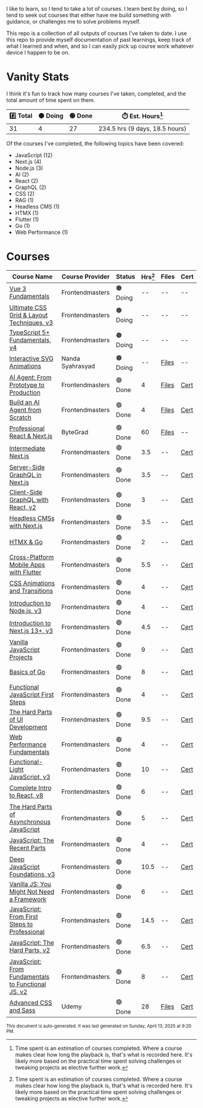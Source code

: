 I like to learn, so I tend to take a lot of courses. I learn best by doing, so I tend to seek out courses that either have me build something with guidance, or challenges me to solve problems myself.

This repo is a collection of all outputs of courses I've taken to date. I use this repo to provide myself documentation of past learnings, keep track of what I learned and when, and so I can easily pick up course work whatever device I happen to be on.

# Vanity Stats

I think it's fun to track how many courses I've taken, completed, and the total amount of time spent on them.

| #️⃣ Total           | 🟠 Doing          | 🟢 Done           | ⏱️ Est. Hours[^1]     |
| --------------- | -------------------- | ------------------- | --------------- |
| 31 | 4 | 27 | 234.5 hrs (9 days, 18.5 hours) |

Of the courses I've completed, the following topics have been covered:

* JavaScript (12)
* Next.js (4)
* Node.js (3)
* AI (2)
* React (2)
* GraphQL (2)
* CSS (2)
* RAG (1)
* Headless CMS (1)
* HTMX (1)
* Flutter (1)
* Go (1)
* Web Performance (1)

# Courses

| Course Name | Course Provider | Status | Hrs[^1] | Files | Cert |
| ----------- | --------------- | ------ | --------------- | ------ | ----------- |
| [Vue 3 Fundamentals](https://frontendmasters.com/courses/vue-fundamentals/) | Frontendmasters | 🟠 Doing | -- |  -- |  -- |
| [Ultimate CSS Grid &amp; Layout Techniques, v3](https://frontendmasters.com/courses/css-grid/) | Frontendmasters | 🟠 Doing | -- |  -- |  -- |
| [TypeScript 5+ Fundamentals, v4](https://frontendmasters.com/courses/typescript-v4/) | Frontendmasters | 🟠 Doing | -- |  -- |  -- |
| [Interactive SVG Animations](https://www.svg-animations.how/) | Nanda Syahrasyad | 🟠 Doing | -- | [Files](/nan.fyi/svg/)  |  -- |
| [AI Agent: From Prototype to Production](https://frontendmasters.com/courses/production-ai) | Frontendmasters | 🟢 Done | 4 | [Files](/frontendmasters/production-ai/)  | [Cert](https://static.frontendmasters.com/ud/c/f946fe8582/NKUwJieTvI/production-ai.pdf)  |
| [Build an AI Agent from Scratch](https://frontendmasters.com/courses/ai-agents) | Frontendmasters | 🟢 Done | 4 | [Files](/frontendmasters/ai-agents/)  | [Cert](https://static.frontendmasters.com/ud/c/f946fe8582/OPiNXQwKXT/ai-agents.pdf)  |
| [Professional React &amp; Next.js](https://bytegrad.com/courses/professional-react-nextjs) | ByteGrad | 🟢 Done | 60 | [Files](/bytegrad/professional-react-and-nextjs/)  |  -- |
| [Intermediate Next.js](https://frontendmasters.com/courses/intermediate-next-js/) | Frontendmasters | 🟢 Done | 3.5 |  -- | [Cert](https://static.frontendmasters.com/ud/c/f946fe8582/CyZKLbetbW/intermediate-next-js.pdf)  |
| [Server-Side GraphQL in Next.js](https://frontendmasters.com/courses/server-graphql-nextjs/) | Frontendmasters | 🟢 Done | 3.5 |  -- | [Cert](https://static.frontendmasters.com/ud/c/f946fe8582/ShAxUxzfyH/server-graphql-nextjs.pdf)  |
| [Client-Side GraphQL with React, v2](https://frontendmasters.com/courses/client-graphql-react-v2/) | Frontendmasters | 🟢 Done | 3 |  -- | [Cert](https://static.frontendmasters.com/ud/c/f946fe8582/FcgEJhEpNX/client-graphql-react-v2.pdf)  |
| [Headless CMSs with Next.js](https://frontendmasters.com/courses/headless-cms-nextjs/) | Frontendmasters | 🟢 Done | 3.5 |  -- | [Cert](https://static.frontendmasters.com/ud/c/f946fe8582/aAfDZytrXV/headless-cms-nextjs.pdf)  |
| [HTMX &amp; Go](https://frontendmasters.com/courses/htmx/) | Frontendmasters | 🟢 Done | 2 |  -- | [Cert](https://static.frontendmasters.com/ud/c/f946fe8582/TuDybwMUWj/htmx.pdf)  |
| [Cross-Platform Mobile Apps with Flutter](https://frontendmasters.com/courses/flutter/) | Frontendmasters | 🟢 Done | 5.5 |  -- | [Cert](https://static.frontendmasters.com/ud/c/f946fe8582/boSKcKQkpY/flutter.pdf)  |
| [CSS Animations and Transitions](https://frontendmasters.com/courses/css-animations/) | Frontendmasters | 🟢 Done | 4 |  -- | [Cert](https://static.frontendmasters.com/ud/c/f946fe8582/bVnJQHVenp/css-animations.pdf)  |
| [Introduction to Node.js, v3](https://frontendmasters.com/courses/node-js-v3/) | Frontendmasters | 🟢 Done | 4 |  -- | [Cert](https://static.frontendmasters.com/ud/c/f946fe8582/ehyaBEyiou/node-js-v3.pdf)  |
| [Introduction to Next.js 13+, v3](https://frontendmasters.com/courses/next-js-v3/) | Frontendmasters | 🟢 Done | 4.5 |  -- | [Cert](https://static.frontendmasters.com/ud/c/f946fe8582/IUcTZCIWvj/next-js-v3.pdf)  |
| [Vanilla JavaScript Projects](https://frontendmasters.com/courses/javascript-projects/) | Frontendmasters | 🟢 Done | 9 |  -- | [Cert](https://static.frontendmasters.com/ud/c/f946fe8582/kAOVCxrlvT/javascript-projects.pdf)  |
| [Basics of Go](https://frontendmasters.com/courses/go-basics/) | Frontendmasters | 🟢 Done | 8 |  -- | [Cert](https://static.frontendmasters.com/ud/c/f946fe8582/EBGnaPNfBj/go-basics.pdf)  |
| [Functional JavaScript First Steps](https://frontendmasters.com/courses/functional-first-steps/) | Frontendmasters | 🟢 Done | 4 |  -- | [Cert](https://static.frontendmasters.com/ud/c/f946fe8582/jIKTAxiZEg/functional-first-steps.pdf)  |
| [The Hard Parts of UI Development](https://frontendmasters.com/courses/hard-parts-ui-dev/) | Frontendmasters | 🟢 Done | 9.5 |  -- | [Cert](https://static.frontendmasters.com/ud/c/f946fe8582/DpFXiJTXXf/hard-parts-ui-dev.pdf)  |
| [Web Performance Fundamentals](https://frontendmasters.com/courses/web-perf/) | Frontendmasters | 🟢 Done | 4 |  -- | [Cert](https://static.frontendmasters.com/ud/c/f946fe8582/DDyjtRnlHY/web-perf.pdf)  |
| [Functional-Light JavaScript, v3](https://frontendmasters.com/courses/functional-javascript-v3/) | Frontendmasters | 🟢 Done | 10 |  -- | [Cert](https://static.frontendmasters.com/ud/c/f946fe8582/rQmLjQuRvc/functional-javascript-v3.pdf)  |
| [Complete Intro to React, v8](https://frontendmasters.com/courses/complete-react-v8/) | Frontendmasters | 🟢 Done | 6 |  -- | [Cert](https://static.frontendmasters.com/ud/c/f946fe8582/BoYXCMJijv/complete-react-v8.pdf)  |
| [The Hard Parts of Asynchronous JavaScript](https://frontendmasters.com/courses/javascript-new-hard-parts/) | Frontendmasters | 🟢 Done | 5 |  -- | [Cert](https://static.frontendmasters.com/ud/c/f946fe8582/mKwIKFRvDi/javascript-new-hard-parts.pdf)  |
| [JavaScript: The Recent Parts]() | Frontendmasters | 🟢 Done | 4 |  -- | [Cert](https://static.frontendmasters.com/ud/c/f946fe8582/IgKwlZvgwG/js-recent-parts.pdf)  |
| [Deep JavaScript Foundations, v3](https://frontendmasters.com/courses/deep-javascript-v3/) | Frontendmasters | 🟢 Done | 10.5 |  -- | [Cert](https://static.frontendmasters.com/ud/c/f946fe8582/OnFYbrRoyf/deep-javascript-v3.pdf)  |
| [Vanilla JS: You Might Not Need a Framework](https://frontendmasters.com/courses/vanilla-js-apps/) | Frontendmasters | 🟢 Done | 6 |  -- | [Cert](https://static.frontendmasters.com/ud/c/f946fe8582/wQwRoiyplO/vanilla-js-apps.pdf)  |
| [JavaScript: From First Steps to Professional](https://frontendmasters.com/courses/javascript-first-steps/) | Frontendmasters | 🟢 Done | 14.5 |  -- | [Cert](https://static.frontendmasters.com/ud/c/f946fe8582/FFUQWovrnh/javascript-first-steps.pdf)  |
| [JavaScript: The Hard Parts, v2](https://frontendmasters.com/courses/javascript-hard-parts-v2/) | Frontendmasters | 🟢 Done | 6.5 |  -- | [Cert](https://static.frontendmasters.com/ud/c/f946fe8582/fjjCYVxYTO/javascript-hard-parts-v2.pdf)  |
| [JavaScript: From Fundamentals to Functional JS, v2](https://frontendmasters.com/courses/archive/js-fundamentals-functional-v2/) | Frontendmasters | 🟢 Done | 8 |  -- | [Cert](https://static.frontendmasters.com/ud/c/f946fe8582/auBFpnJXxg/js-fundamentals-functional-v2.pdf)  |
| [Advanced CSS and Sass](https://www.udemy.com/course/advanced-css-and-sass/) | Udemy | 🟢 Done | 28 | [Files](/udemy/advanced-css/)  | [Cert](https://www.udemy.com/certificate/UC-e635f622-71ae-489a-a1d8-9d8040b1efa5/)  |

<sub>This document is auto-generated. It was last generated on Sunday, April 13, 2025 at 9:20 PM.</sub>

[^1]: Time spent is an estimation of courses completed. Where a course makes clear how long the playback is, that's what is recorded here. It's likely more based on the practical time spent solving challenges or tweaking projects as elective further work.
